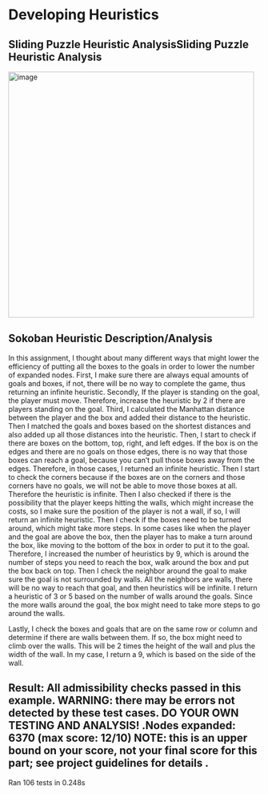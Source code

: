 # Developing Heuristics

## Sliding Puzzle Heuristic AnalysisSliding Puzzle Heuristic Analysis
<img width="491" alt="image" src="https://github.com/tan200224/Intro-to-Artificial-Intelligence/assets/68765056/504bb388-7ee4-46c6-bdbf-a2506eb99748">

## Sokoban Heuristic Description/Analysis
In this assignment, I thought about many different ways that might lower the efficiency
of putting all the boxes to the goals in order to lower the number of expanded nodes. First, I
make sure there are always equal amounts of goals and boxes, if not, there will be no way to
complete the game, thus returning an infinite heuristic. Secondly, If the player is standing on the
goal, the player must move. Therefore, increase the heuristic by 2 if there are players
standing on the goal. Third, I calculated the Manhattan distance between the player and the box
and added their distance to the heuristic. Then I matched the goals and boxes based on the
shortest distances and also added up all those distances into the heuristic.
Then, I start to check if there are boxes on the bottom, top, right, and left edges. If the
box is on the edges and there are no goals on those edges, there is no way that those boxes can
reach a goal, because you can’t pull those boxes away from the edges. Therefore, in those cases,
I returned an infinite heuristic.
Then I start to check the corners because if the boxes are on the corners and those
corners have no goals, we will not be able to move those boxes at all. Therefore the heuristic is
infinite.
Then I also checked if there is the possibility that the player keeps hitting the walls, which
might increase the costs, so I make sure the position of the player is not a wall, if so, I
will return an infinite heuristic.
Then I check if the boxes need to be turned around, which might take more steps. In
some cases like when the player and the goal are above the box, then the player has to make a
turn around the box, like moving to the bottom of the box in order to put it to the goal. Therefore,
I increased the number of heuristics by 9, which is around the number of steps you need to reach
the box, walk around the box and put the box back on top.
Then I check the neighbor around the goal to make sure the goal is not surrounded by
walls. All the neighbors are walls, there will be no way to reach that goal, and then heuristics
will be infinite. I return a heuristic of 3 or 5 based on the number of walls around the goals.
Since the more walls around the goal, the box might need to take more steps to go around the
walls.

Lastly, I check the boxes and goals that are on the same row or column and determine if
there are walls between them. If so, the box might need to climb over the walls. This will be 2
times the height of the wall and plus the width of the wall. In my case, I return a 9, which is
based on the side of the wall.

Result:
All admissibility checks passed in this example.
WARNING: there may be errors not detected by these test cases.
DO YOUR OWN TESTING AND ANALYSIS!
.Nodes expanded: 6370 (max score: 12/10)
NOTE: this is an upper bound on your score, not your final score for this part; see project guidelines for
details
.
----------------------------------------------------------------------
Ran 106 tests in 0.248s
